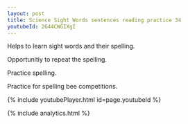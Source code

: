 ```yaml
---
layout: post
title: Science Sight Words sentences reading practice 34
youtubeId: 2G44CWGIXgI
---
```

 
 
Helps to learn sight words and their spelling.

Opportunitiy to repeat the spelling. 

Practice spelling. 
 
Practice for spelling bee competitions. 
 
{% include youtubePlayer.html id=page.youtubeId %}
 
 
{% include analytics.html %}